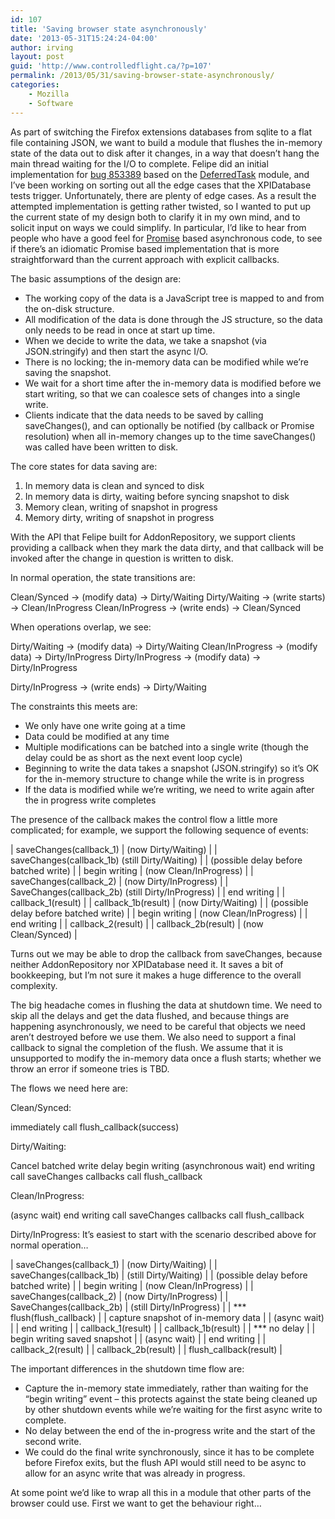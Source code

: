 ```yaml
---
id: 107
title: 'Saving browser state asynchronously'
date: '2013-05-31T15:24:24-04:00'
author: irving
layout: post
guid: 'http://www.controlledflight.ca/?p=107'
permalink: /2013/05/31/saving-browser-state-asynchronously/
categories:
    - Mozilla
    - Software
---
```


As part of switching the Firefox extensions databases from sqlite to a flat file containing JSON,
we want to build a module that flushes the in-memory state of the data out to disk after it changes,
in a way that doesn’t hang the main thread waiting for the I/O to complete.
Felipe did an initial implementation for [bug 853389](https://bugzilla.mozilla.org/show_bug.cgi?id=853389 "Bug 853389 - Convert AddonRepository.jsm from sqlite to JSON")
based on the [DeferredTask](https://mxr.mozilla.org/mozilla-central/source/toolkit/modules/DeferredTask.jsm) module,
and I’ve been working on sorting out all the edge cases that the XPIDatabase tests trigger. Unfortunately, there are plenty of edge cases.
As a result the attempted implementation is getting rather twisted, so I wanted to put up the current state of my
design both to clarify it in my own mind, and to solicit input on ways we could simplify.
In particular, I’d like to hear from people who have a good feel for
[Promise](https://developer.mozilla.org/en-US/docs/Mozilla/JavaScript_code_modules/Promise.jsm)
based asynchronous code, to see if there’s an idiomatic Promise based implementation that is more
straightforward than the current approach with explicit callbacks.

The basic assumptions of the design are:

- The working copy of the data is a JavaScript tree is mapped to and from the on-disk structure.
- All modification of the data is done through the JS structure, so the data only needs to be read in once at start up time.
- When we decide to write the data, we take a snapshot (via JSON.stringify) and then start the async I/O.
- There is no locking; the in-memory data can be modified while we’re saving the snapshot.
- We wait for a short time after the in-memory data is modified before we start writing, so that we can coalesce sets of changes into a single write.
- Clients indicate that the data needs to be saved by calling saveChanges(), and can optionally be notified (by callback or Promise resolution) when all in-memory changes up to the time saveChanges() was called have been written to disk.

The core states for data saving are:

1. In memory data is clean and synced to disk
2. In memory data is dirty, waiting before syncing snapshot to disk
3. Memory clean, writing of snapshot in progress
4. Memory dirty, writing of snapshot in progress

With the API that Felipe built for AddonRepository, we support clients providing a callback when they mark the data dirty, and that callback will be invoked after the change in question is written to disk.

In normal operation, the state transitions are:

Clean/Synced &rarr; (modify data) &rarr; Dirty/Waiting
Dirty/Waiting &rarr; (write starts) &rarr; Clean/InProgress
Clean/InProgress &rarr; (write ends) &rarr; Clean/Synced

When operations overlap, we see:

Dirty/Waiting &rarr; (modify data) &rarr; Dirty/Waiting
Clean/InProgress &rarr; (modify data) &rarr; Dirty/InProgress
Dirty/InProgress &rarr; (modify data) &rarr; Dirty/InProgress

Dirty/InProgress &rarr; (write ends) &rarr; Dirty/Waiting

The constraints this meets are:

- We only have one write going at a time
- Data could be modified at any time
- Multiple modifications can be batched into a single write (though the delay could be as short as the next event loop cycle)
- Beginning to write the data takes a snapshot (JSON.stringify) so it’s OK for the in-memory structure to change while the write is in progress
- If the data is modified while we’re writing, we need to write again after the in progress write completes

The presence of the callback makes the control flow a little more complicated; for example, we support the following sequence of events:

| saveChanges(callback_1) | (now Dirty/Waiting) |
| saveChanges(callback_1b) (still Dirty/Waiting) |
| (possible delay before batched write) |
| begin writing | (now Clean/InProgress) |
| saveChanges(callback_2) | (now Dirty/InProgress) |
| SaveChanges(callback_2b) (still Dirty/InProgress) |
| end writing |
| callback_1(result) |
| callback_1b(result) | (now Dirty/Waiting) |
| (possible delay before batched write) |
| begin writing | (now Clean/InProgress) |
| end writing |
| callback_2(result) |
| callback_2b(result) | (now Clean/Synced) |

Turns out we may be able to drop the callback from saveChanges, because neither AddonRepository nor XPIDatabase need it. It saves a bit of bookkeeping, but I’m not sure it makes a huge difference to the overall complexity.

The big headache comes in flushing the data at shutdown time. We need to skip all the delays and get the data flushed, and because things are happening asynchronously, we need to be careful that objects we need aren’t destroyed before we use them. We also need to support a final callback to signal the completion of the flush. We assume that it is unsupported to modify the in-memory data once a flush starts; whether we throw an error if someone tries is TBD.

The flows we need here are:

Clean/Synced:

immediately call flush_callback(success)

Dirty/Waiting:

Cancel batched write delay
begin writing
(asynchronous wait)
end writing
call saveChanges callbacks
call flush_callback

Clean/InProgress:

(async wait)
end writing
call saveChanges callbacks
call flush_callback

Dirty/InProgress: It’s easiest to start with the scenario described above for normal operation…

| saveChanges(callback_1) | (now Dirty/Waiting) |
| saveChanges(callback_1b) | (still Dirty/Waiting) |
| (possible delay before batched write) |
| begin writing | (now Clean/InProgress) |
| saveChanges(callback_2) | (now Dirty/InProgress) |
| SaveChanges(callback_2b) | (still Dirty/InProgress) |
| \*\*\* flush(flush_callback) |
| capture snapshot of in-memory data |
| (async wait) |
| end writing |
| callback_1(result) |
| callback_1b(result) |
| \*\*\* no delay |
| begin writing saved snapshot |
| (async wait) |
| end writing |
| callback_2(result) |
| callback_2b(result) |
| flush_callback(result) |

The important differences in the shutdown time flow are:

- Capture the in-memory state immediately, rather than waiting for the “begin writing” event – this protects against the state being cleaned up by other shutdown events while we’re waiting for the first async write to complete.
- No delay between the end of the in-progress write and the start of the second write.
- We could do the final write synchronously, since it has to be complete before Firefox exits, but the flush API would still need to be async to allow for an async write that was already in progress.

At some point we’d like to wrap all this in a module that other parts of the browser could use. First we want to get the behaviour right…

